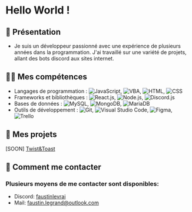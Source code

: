 # Hello World !

## 👋 Présentation

- Je suis un développeur passionné avec une expérience de plusieurs années dans la programmation. J'ai travaillé sur une variété de projets, allant des bots discord aux sites internet.

## 👩‍💻 Mes compétences

- Langages de programmation : ![JavaScript](https://img.shields.io/badge/-JavaScript-grey?style=flat&logo=javascript), ![VBA](https://img.shields.io/badge/-VBA-green?style=flat&logo=microsoftexcel), ![HTML](https://img.shields.io/badge/-HTML-grey?style=flat&logo=HTML5), ![CSS](https://img.shields.io/badge/-CSS-grey?style=flat&logo=CSS3)
- Frameworks et bibliothèques : ![React.js](https://img.shields.io/badge/-React.js-grey?style=flat&logo=react), ![Node.js](https://img.shields.io/badge/-Node.js-grey?style=flat&logo=nodedotjs), ![Discord.js](https://img.shields.io/badge/-Discord.js-grey?style=flat&logo=discord)
-  Bases de données : ![MySQL](https://img.shields.io/badge/-MySQL-grey?style=flat&logo=mysql), ![MongoDB](https://img.shields.io/badge/-MongoDB-grey?style=flat&logo=mongodb), ![MariaDB](https://img.shields.io/badge/-MariaDB-grey?style=flat&logo=mariadb)
- Outils de développement : ![Git](https://img.shields.io/badge/-Git-grey?style=flat&logo=git), ![Visual Studio Code](https://img.shields.io/badge/-Visual%20Studio%20Code-grey?style=flat&logo=visualstudiocode), ![Figma](https://img.shields.io/badge/-Figma-grey?style=flat&logo=figma), ![Trello](https://img.shields.io/badge/-Trello-blue?style=flat&logo=Trello)

## 📄 Mes projets

[SOON] [Twist&Toast](https://www.tist&toast.fr/)

## 🎫 Comment me contacter

### Plusieurs moyens de me contacter sont disponibles:

- Discord: [faustinlevrai](https://discord.com/users/492053539292708865)
- Mail: faustin.legrand@outlook.com
